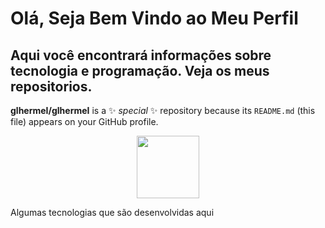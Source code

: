 # Olá, Seja Bem Vindo ao Meu Perfil
## Aqui você encontrará informações sobre tecnologia e programação. Veja os meus repositorios.


**glhermeI/glhermeI** is a ✨ _special_ ✨ repository because its `README.md` (this file) appears on your GitHub profile.
<div id="header" align="center">
  <img src="https://media.giphy.com/media/M9gbBd9nbDrOTu1Mqx/giphy.gif" width="100"/>
</div>


Algumas tecnologias que são desenvolvidas aqui

